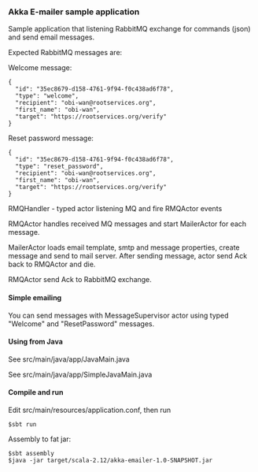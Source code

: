 ### Akka E-mailer sample application

Sample application that listening RabbitMQ exchange for commands (json) and send email messages.

Expected RabbitMQ messages are:

Welcome message:
```
{
  "id": "35ec8679-d158-4761-9f94-f0c438ad6f78",
  "type": "welcome", 
  "recipient": "obi-wan@rootservices.org",
  "first_name": "obi-wan",
  "target": "https://rootservices.org/verify"
}
```
Reset password message:
```
{
  "id": "35ec8679-d158-4761-9f94-f0c438ad6f78",
  "type": "reset_password", 
  "recipient": "obi-wan@rootservices.org",
  "first_name": "obi-wan",
  "target": "https://rootservices.org/verify"
}
```

RMQHandler - typed actor listening MQ and fire RMQActor events

RMQActor handles received MQ messages and start MailerActor for each message.

MailerActor loads email template, smtp and message properties, create message and send to mail server. 
After sending message, actor send Ack back to RMQActor and die.

RMQActor send Ack to RabbitMQ exchange.

#### Simple emailing

You can send messages with MessageSupervisor actor using typed "Welcome" and "ResetPassword" messages.

#### Using from Java

See src/main/java/app/JavaMain.java

See src/main/java/app/SimpleJavaMain.java

#### Compile and run

Edit src/main/resources/application.conf, then run
```
$sbt run
```
Assembly to fat jar:
```
$sbt assembly
$java -jar target/scala-2.12/akka-emailer-1.0-SNAPSHOT.jar
```
